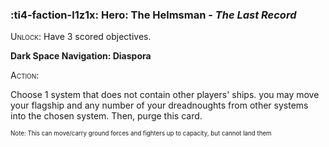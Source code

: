 ### :ti4-faction-l1z1x: **Hero**: The Helmsman - _The Last Record_

<span style="font-variant:small-caps;">Unlock</span>: Have 3 scored objectives.

**Dark Space Navigation: Diaspora**

<span style="font-variant:small-caps;">Action</span>:

Choose 1 system that does not contain other players' ships. you may move your flagship and any number of your dreadnoughts from other systems into the chosen system. Then, purge this card.

<sup><sub>Note: This can move/carry ground forces and fighters up to capacity, but cannot land them</sub></sup>
